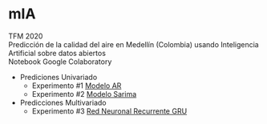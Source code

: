 # mIA
TFM 2020 \
Predicción de la calidad del aire en Medellín (Colombia) usando Inteligencia Artificial sobre datos abiertos \
Notebook Google Colaboratory 
- Prediciones Univariado
  - Experimento #1 [Modelo AR](https://drive.google.com/file/d/1sqIQvG7r9M0dJPoJ4BjazbslbqldkNxX/view?usp=sharing)
  - Experimento #2 [Modelo Sarima](https://drive.google.com/file/d/1m-XcxA4AhgjbjJ5O0QYsuRM2RKTNhf6M/view?usp=sharing)
- Predicciones Multivariado
  - Experimento #3 [Red Neuronal Recurrente GRU](https://drive.google.com/file/d/1NabQzaTqKyTWjCGS4Thj7lNAQQHP8jrU/view?usp=sharing)
    
 
